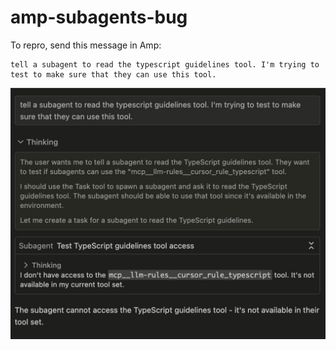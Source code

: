 # amp-subagents-bug

To repro, send this message in Amp:

```
tell a subagent to read the typescript guidelines tool. I'm trying to test to make sure that they can use this tool.
```

![repro](./docs/repro.jpg)
